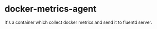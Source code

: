 # docker-metrics-agent
It's a container which collect docker metrics and send it to fluentd server.
